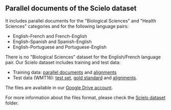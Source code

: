 
## Parallel documents of the Scielo dataset

It includes parallel documents for the "Biological Sciences" and "Health Sciences" categories and for the following language pairs:

- English-French and French-English
- English-Spanish and Spanish-English
- English-Portuguese and Portuguese-English

There is no "Biological Sciences" dataset for the English/French language pair. Our Scielo dataset includes training and test data:

- Training data: [parallel documents](https://github.com/biomedical-translation-corpora/scielo/tree/master/parallel) and [alignments](https://github.com/biomedical-translation-corpora/scielo/tree/master/gma)
- Test data (WMT16): [test set](https://drive.google.com/drive/folders/0B3UxRWA52hBjekJpLUI0VnVqUjg), [gold standard](https://drive.google.com/drive/folders/0B3UxRWA52hBjRGE4WTFvb2VFSTA) and [alignments](https://drive.google.com/drive/folders/0B3UxRWA52hBjckR5bVZ5VzRSMmc).

The files are available in our [Google Drive account](https://drive.google.com/drive/folders/0B3UxRWA52hBjR2xXT01FN0Z2ZHM).

For more information about the files format, please check the [Scielo dataset](http://github.com/biomedical-translation-corpora/scielo) folder.

